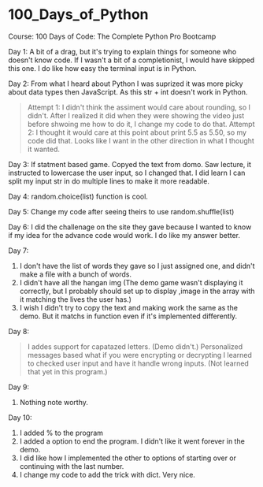 # 100_Days_of_Python

Course: 100 Days of Code: The Complete Python Pro Bootcamp

Day 1: A bit of a drag, but it's trying to explain things for someone who doesn't know code. If I wasn't a bit of a completionist, I would have skipped this one. I do like how easy the terminal input is in Python.

Day 2: From what I heard about Python I was suprized it was more picky about data types then JavaScript. As this str + int doesn't work in Python.

> Attempt 1: I didn't think the assiment would care about rounding, so I didn't. After I realized it did when they were showing the video just before shwoing me how to do it, I change my code to do that.
> Attempt 2: I thought it would care at this point about print 5.5 as 5.50, so my code did that. Looks like I want in the other direction in what I thought it wanted.

Day 3: If statment based game. Copyed the text from domo. Saw lecture, it instructed to lowercase the user input, so I changed that. I did learn I can split my input str in do multiple lines to make it more readable.

Day 4: random.choice(list) function is cool.

Day 5: Change my code after seeing theirs to use random.shuffle(list)

Day 6: I did the challenage on the site they gave because I wanted to know if my idea for the advance code would work. I do like my answer better.

Day 7:

1. I don't have the list of words they gave so I just assigned one, and didn't make a file with a bunch of words.
2. I didn't have all the hangan img (The demo game wasn't displaying it correctly, but I probably should set up to display ,image in the array with it matching the lives the user has.)
3. I wish I didn't try to copy the text and making work the same as the demo. But it matchs in function even if it's implemented differently.

Day 8:

> I addes support for capatazed letters. (Demo didn't.)
> Personalized messages based what if you were encrypting or decrypting
> I learned to checked user input and have it handle wrong inputs. (Not learned that yet in this program.)

Day 9:

1. Nothing note worthy.

Day 10:

1. I added % to the program
2. I added a option to end the program. I didn't like it went forever in the demo.
3. I did like how I implemented the other to options of starting over or continuing with the last number.
4. I change my code to add the trick with dict. Very nice.
